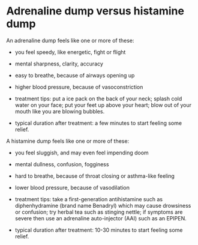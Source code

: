 <!--
source: gpt-3 + jph editing
tags: symptoms differentials
-->

# Adrenaline dump versus histamine dump

An adrenaline dump feels like one or more of these:

* you feel speedy, like energetic, fight or flight
 
* mental sharpness, clarity, accuracy

* easy to breathe, because of airways opening up

* higher blood pressure, because of vasoconstriction

* treatment tips: put a ice pack on the back of your neck; splash cold water on your face; put your feet up above your heart; blow out of your mouth like you are blowing bubbles.

* typical duration after treatment: a few minutes to start feeling some relief.

A histamine dump feels like one or more of these:

* you feel sluggish, and may even feel impending doom

* mental dullness, confusion, fogginess

* hard to breathe, because of throat closing or asthma-like feeling

* lower blood pressure, because of vasodilation

* treatment tips: take a first-generation antihistamine such as diphenhydramine (brand name Benadryl) which may cause drowsiness or confusion; try herbal tea such as stinging nettle; if symptoms are severe then use an adrenaline auto-injector (AAI) such as an EPIPEN.

* typical duration after treatment: 10-30 minutes to start feeling some relief.
